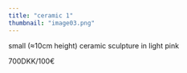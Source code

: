 ```yaml
---
title: "ceramic 1"
thumbnail: "image03.png"
---
```

small (≈10cm height) ceramic sculpture in light pink


700DKK/100€